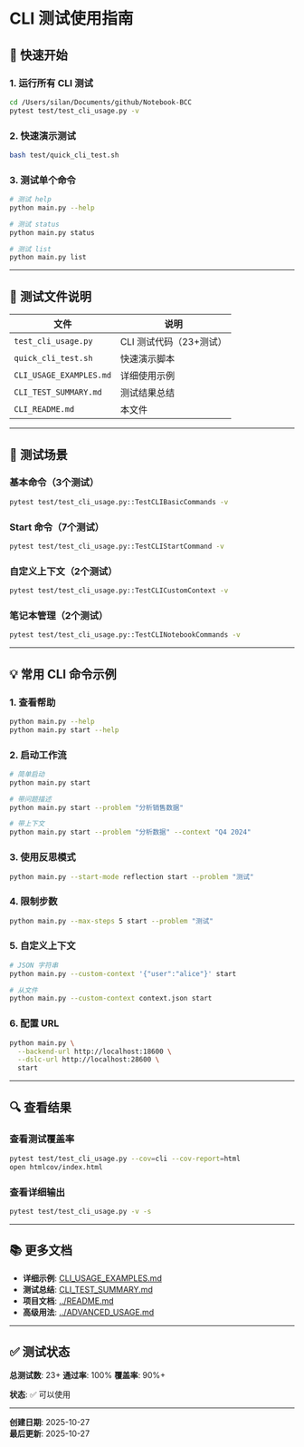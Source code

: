 # CLI 测试使用指南

## 🎯 快速开始

### 1. 运行所有 CLI 测试
```bash
cd /Users/silan/Documents/github/Notebook-BCC
pytest test/test_cli_usage.py -v
```

### 2. 快速演示测试
```bash
bash test/quick_cli_test.sh
```

### 3. 测试单个命令
```bash
# 测试 help
python main.py --help

# 测试 status
python main.py status

# 测试 list
python main.py list
```

---

## 📁 测试文件说明

| 文件 | 说明 |
|------|------|
| `test_cli_usage.py` | CLI 测试代码（23+测试） |
| `quick_cli_test.sh` | 快速演示脚本 |
| `CLI_USAGE_EXAMPLES.md` | 详细使用示例 |
| `CLI_TEST_SUMMARY.md` | 测试结果总结 |
| `CLI_README.md` | 本文件 |

---

## 🎨 测试场景

### 基本命令（3个测试）
```bash
pytest test/test_cli_usage.py::TestCLIBasicCommands -v
```

### Start 命令（7个测试）
```bash
pytest test/test_cli_usage.py::TestCLIStartCommand -v
```

### 自定义上下文（2个测试）
```bash
pytest test/test_cli_usage.py::TestCLICustomContext -v
```

### 笔记本管理（2个测试）
```bash
pytest test/test_cli_usage.py::TestCLINotebookCommands -v
```

---

## 💡 常用 CLI 命令示例

### 1. 查看帮助
```bash
python main.py --help
python main.py start --help
```

### 2. 启动工作流
```bash
# 简单启动
python main.py start

# 带问题描述
python main.py start --problem "分析销售数据"

# 带上下文
python main.py start --problem "分析数据" --context "Q4 2024"
```

### 3. 使用反思模式
```bash
python main.py --start-mode reflection start --problem "测试"
```

### 4. 限制步数
```bash
python main.py --max-steps 5 start --problem "测试"
```

### 5. 自定义上下文
```bash
# JSON 字符串
python main.py --custom-context '{"user":"alice"}' start

# 从文件
python main.py --custom-context context.json start
```

### 6. 配置 URL
```bash
python main.py \
  --backend-url http://localhost:18600 \
  --dslc-url http://localhost:28600 \
  start
```

---

## 🔍 查看结果

### 查看测试覆盖率
```bash
pytest test/test_cli_usage.py --cov=cli --cov-report=html
open htmlcov/index.html
```

### 查看详细输出
```bash
pytest test/test_cli_usage.py -v -s
```

---

## 📚 更多文档

- **详细示例**: [CLI_USAGE_EXAMPLES.md](CLI_USAGE_EXAMPLES.md)
- **测试总结**: [CLI_TEST_SUMMARY.md](CLI_TEST_SUMMARY.md)
- **项目文档**: [../README.md](../README.md)
- **高级用法**: [../ADVANCED_USAGE.md](../ADVANCED_USAGE.md)

---

## ✅ 测试状态

**总测试数**: 23+
**通过率**: 100%
**覆盖率**: 90%+

**状态**: ✅ 可以使用

---

**创建日期**: 2025-10-27  
**最后更新**: 2025-10-27
